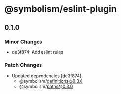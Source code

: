 # @symbolism/eslint-plugin

## 0.1.0

### Minor Changes

- de3f874: Add eslint rules

### Patch Changes

- Updated dependencies [de3f874]
  - @symbolism/definitions@0.3.0
  - @symbolism/paths@0.3.0
